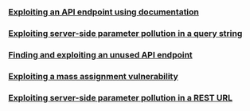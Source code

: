 ### [Exploiting an API endpoint using documentation](https://portswigger.net/web-security/api-testing/lab-exploiting-api-endpoint-using-documentation)


### [Exploiting server-side parameter pollution in a query string](https://portswigger.net/web-security/api-testing/server-side-parameter-pollution/lab-exploiting-server-side-parameter-pollution-in-query-string)


### [Finding and exploiting an unused API endpoint](https://portswigger.net/web-security/api-testing/lab-exploiting-unused-api-endpoint)


### [Exploiting a mass assignment vulnerability](https://portswigger.net/web-security/api-testing/lab-exploiting-mass-assignment-vulnerability)


### [Exploiting server-side parameter pollution in a REST URL](https://portswigger.net/web-security/api-testing/server-side-parameter-pollution/lab-exploiting-server-side-parameter-pollution-in-rest-url)
